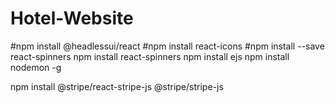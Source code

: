 # Hotel-Website

#npm install @headlessui/react
#npm install react-icons
#npm install --save react-spinners
npm install react-spinners
npm install ejs
npm install nodemon -g

npm install @stripe/react-stripe-js @stripe/stripe-js
